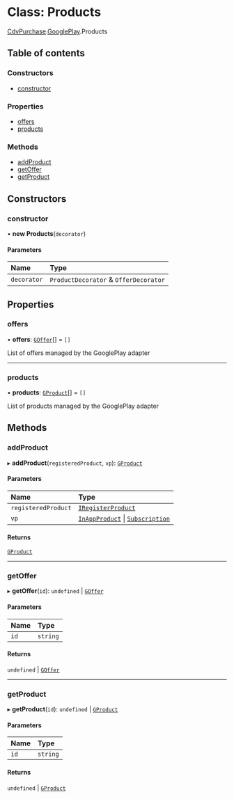 # Class: Products

[CdvPurchase](../modules/CdvPurchase.md).[GooglePlay](../modules/CdvPurchase.GooglePlay.md).Products

## Table of contents

### Constructors

- [constructor](CdvPurchase.GooglePlay.Products.md#constructor)

### Properties

- [offers](CdvPurchase.GooglePlay.Products.md#offers)
- [products](CdvPurchase.GooglePlay.Products.md#products)

### Methods

- [addProduct](CdvPurchase.GooglePlay.Products.md#addproduct)
- [getOffer](CdvPurchase.GooglePlay.Products.md#getoffer)
- [getProduct](CdvPurchase.GooglePlay.Products.md#getproduct)

## Constructors

### constructor

• **new Products**(`decorator`)

#### Parameters

| Name | Type |
| :------ | :------ |
| `decorator` | `ProductDecorator` & `OfferDecorator` |

## Properties

### offers

• **offers**: [`GOffer`](../modules/CdvPurchase.GooglePlay.md#goffer)[] = `[]`

List of offers managed by the GooglePlay adapter

___

### products

• **products**: [`GProduct`](CdvPurchase.GooglePlay.GProduct.md)[] = `[]`

List of products managed by the GooglePlay adapter

## Methods

### addProduct

▸ **addProduct**(`registeredProduct`, `vp`): [`GProduct`](CdvPurchase.GooglePlay.GProduct.md)

#### Parameters

| Name | Type |
| :------ | :------ |
| `registeredProduct` | [`IRegisterProduct`](../interfaces/CdvPurchase.IRegisterProduct.md) |
| `vp` | [`InAppProduct`](../interfaces/CdvPurchase.GooglePlay.Bridge.InAppProduct.md) \| [`Subscription`](../interfaces/CdvPurchase.GooglePlay.Bridge.Subscription.md) |

#### Returns

[`GProduct`](CdvPurchase.GooglePlay.GProduct.md)

___

### getOffer

▸ **getOffer**(`id`): `undefined` \| [`GOffer`](../modules/CdvPurchase.GooglePlay.md#goffer)

#### Parameters

| Name | Type |
| :------ | :------ |
| `id` | `string` |

#### Returns

`undefined` \| [`GOffer`](../modules/CdvPurchase.GooglePlay.md#goffer)

___

### getProduct

▸ **getProduct**(`id`): `undefined` \| [`GProduct`](CdvPurchase.GooglePlay.GProduct.md)

#### Parameters

| Name | Type |
| :------ | :------ |
| `id` | `string` |

#### Returns

`undefined` \| [`GProduct`](CdvPurchase.GooglePlay.GProduct.md)
